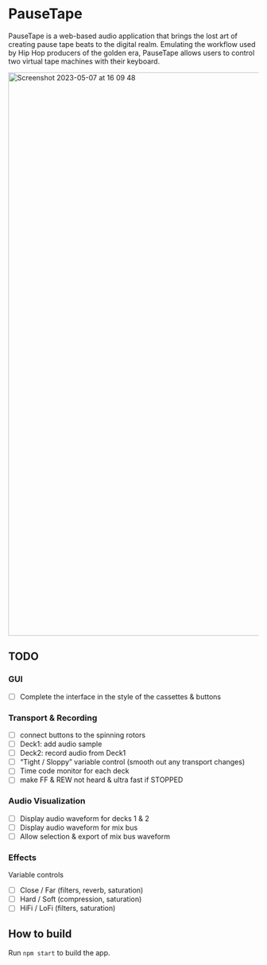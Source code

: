# PauseTape

PauseTape is a web-based audio application that brings the lost art of creating pause tape beats to the digital realm. Emulating the workflow used by Hip Hop producers of the golden era, PauseTape allows users to control two virtual tape machines with their keyboard.

<img width="1133" alt="Screenshot 2023-05-07 at 16 09 48" src="https://user-images.githubusercontent.com/73052877/236682671-6e733bad-99bc-4ad6-ae53-b0600f41e8e8.png">

## TODO

### GUI

- [ ]  Complete the interface in the style of the cassettes & buttons

### Transport & Recording

- [ ]  connect buttons to the spinning rotors
- [ ]  Deck1: add audio sample
- [ ]  Deck2: record audio from Deck1
- [ ]  “Tight / Sloppy” variable control (smooth out any transport changes)
- [ ]  Time code monitor for each deck
- [ ]  make FF & REW not heard & ultra fast if STOPPED

### Audio Visualization

- [ ]  Display audio waveform for decks 1 & 2
- [ ]  Display audio waveform for mix bus
- [ ]  Allow selection & export of mix bus waveform

### Effects

Variable controls

- [ ]  Close / Far (filters, reverb, saturation)
- [ ]  Hard / Soft (compression, saturation)
- [ ]  HiFi / LoFi (filters, saturation)

## How to build

Run `npm start` to build the app.
